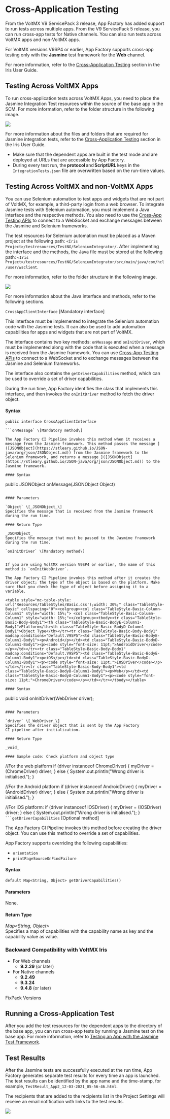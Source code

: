 ﻿ 

Cross-Application Testing
=========================

From the VoltMX V9 ServicePack 3 release, App Factory has added support to run tests across multiple apps. From the V9 ServicePack 5 release, you can run cross-app tests for Native channels. You can also run tests across VoltMX apps and non-VoltMX apps.

  
For VoltMX versions V9SP4 or earlier, App Factory supports cross-app testing only with the **Jasmine** test framework for the **Web** channel.

For more information, refer to the [Cross-Application Testing](https://docs.voltmx.com/voltmxlibrary/beta/qv/iris_user_guide/Default.md#TestAutomation.html#CrossAppTesting) section in the Iris User Guide.

Testing Across VoltMX Apps
---------------------------

To run cross-application tests across VoltMX Apps, you need to place the Jasmine Integration Test resources within the source of the base app in the SCM. For more information, refer to the folder structure in the following image.

![](Resources/Images/CrossAppTest_FolderStructure.png)

For more information about the files and folders that are required for Jasmine integration tests, refer to the [Cross-Application Testing](https://docs.voltmx.com/voltmxlibrary/beta/qv/iris_user_guide/Default.md#TestAutomation.html#CrossAppTesting) section in the Iris User Guide.

*   Make sure that the dependent apps are built in the test mode and are deployed at URLs that are accessible by App Factory.
*   During every test run, the **protocol** and **ScriptURL** keys in the `IntegrationTests.json` file are overwritten based on the run-time values.

Testing Across VoltMX and non-VoltMX Apps
-------------------------------------------

You can use Selenium automation to test apps and widgets that are not part of VoltMX, for example, a third-party login from a web browser. To integrate Jasmine tests with Selenium automation, you must implement a Java interface and the respective methods. You also need to use the [Cross-App Testing APIs](https://docs.voltmx.com/voltmxlibrary/iris/iris_api_dev_guide/Default.md#voltmx.automation_namespace.html#Cross) to connect to a WebSocket and exchange messages between the Jasmine and Selenium frameworks.

The test resources for Selenium automation must be placed as a Maven project at the following path: `<Iris Project>/testresources/TestNG/SeleniumIntegrator/`. After implementing the interface and the methods, the Java file must be stored at the following path: `<Iris Project>/testresources/TestNG/SeleniumIntegrator/src/main/java/com/hcl/user/wsclient`.

For more information, refer to the folder structure in the following image.

![](Resources/Images/CrossAppTesting_SeleniumIntegrator.png)

For more information about the Java interface and methods, refer to the following sections.

`CrossAppClientInterface` \[Mandatory interface\]

This interface must be implemented to integrate the Selenium automation code with the Jasmine tests. It can also be used to add automation capabilities for apps and widgets that are not part of VoltMX.

The interface contains two key methods: `onMessage` and `onInitDriver`, which must be implemented along with the code that is executed when a message is received from the Jasmine framework. You can use [Cross-App Testing APIs](https://docs.voltmx.com/voltmxlibrary/iris/iris_api_dev_guide/Default.md#voltmx.automation_namespace.html#Cross) to connect to a WebSocket and to exchange messages between the Jasmine and Selenium frameworks.

The interface also contains the `getDriverCapabilities` method, which can be used to override a set of driver capabilities.

During the run time, App Factory identifies the class that implements this interface, and then invokes the `onInitDriver` method to fetch the driver object.

#### Syntax

```
public interface CrossAppClientInterface
`
```onMessage` \[Mandatory method\]

The App Factory CI Pipeline invokes this method when it receives a message from the Jasmine framework. This method passes the message ]([JSONObject](https://stleary.github.io/JSON-java/org/json/JSONObject.md)) from the Jasmine framework to the Selenium framework, and returns a message ]([JSONObject](https://stleary.github.io/JSON-java/org/json/JSONObject.md)) to the Jasmine framework.

#### Syntax

```
public JSONObject onMessage(JSONObject Object)
```

#### Parameters

`Object` \[_JSONObject_\]  
Specifies the message that is received from the Jasmine framework during the run time.

#### Return Type

_JSONObject_  
Specifies the message that must be passed to the Jasmine framework during the run time.

`onInitDriver` \[Mandatory method\]

  
If you are using VoltMX version V9SP4 or earlier, the name of this method is `onInitWebDriver`.

The App Factory CI Pipeline invokes this method after it creates the driver object; the type of the object is based on the platform. Make sure that you check the type of object before assigning it to a variable.

<table style="mc-table-style: url('Resources/TableStyles/Basic.css');width: 30%;" class="TableStyle-Basic" cellspacing="0"><colgroup><col class="TableStyle-Basic-Column-Column1" style="width: 15%;"> <col class="TableStyle-Basic-Column-Column1" style="width: 15%;"></colgroup><tbody><tr class="TableStyle-Basic-Body-Body1"><th class="TableStyle-Basic-BodyE-Column1-Body1">Platform</th><th class="TableStyle-Basic-BodyD-Column1-Body1">Object Type</th></tr><tr class="TableStyle-Basic-Body-Body1" madcap:conditions="Default.V9SP5"><td class="TableStyle-Basic-BodyE-Column1-Body1"><p>Android</p></td><td class="TableStyle-Basic-BodyD-Column1-Body1"><p><code style="font-size: 11pt;">AndroidDriver</code></p></td></tr><tr class="TableStyle-Basic-Body-Body1" madcap:conditions="Default.V9SP5"><td class="TableStyle-Basic-BodyE-Column1-Body1"><p>iOS</p></td><td class="TableStyle-Basic-BodyD-Column1-Body1"><p><code style="font-size: 11pt;">IOSDriver</code></p></td></tr><tr class="TableStyle-Basic-Body-Body1"><td class="TableStyle-Basic-BodyB-Column1-Body1"><p>Web</p></td><td class="TableStyle-Basic-BodyA-Column1-Body1"><p><code style="font-size: 11pt;">ChromeDriver</code></p></td></tr></tbody></table>

#### Syntax

```
public void onInitDriver(WebDriver driver);
```

#### Parameters

`driver` \[_WebDriver_\]  
Specifies the driver object that is sent by the App Factory CI pipeline after initialization.

#### Return Type

_void_

#### Sample code: Check platform and object type

```
//For the web platform
if (driver instanceof ChromeDriver)
{
	myDriver = (ChromeDriver) driver;
}
else
{
	System.out.println("Wrong driver is initialised.");
}

//For the Android platform
if (driver instanceof AndroidDriver)
{
	myDriver = (AndroidDriver) driver;
}
else
{
	System.out.println("Wrong driver is initialised.");
}

//For iOS platform:
if (driver instanceof IOSDriver)
{
	myDriver = (IOSDriver) driver;
}
else
{
	System.out.println("Wrong driver is initialised.");
}
`
```getDriverCapabilities` \[Optional method\]

The App Factory CI Pipeline invokes this method before creating the driver object. You can use this method to override a set of capabilities.

App Factory supports overriding the following capabilities:

*   `orientation`
*   `printPageSourceOnFindFailure`

#### Syntax

```
default Map<String, Object> getDriverCapabilities()
```

#### Parameters

None.

#### Return Type

_Map<String, Object>_  
Specifies a map of capabilities with the capability name as key and the capability value as value.

### Backward Compatibility with VoltMX Iris

*   For Web channels
    *   **9.2.29** (or later)
*   For Native channels
    *   **9.2.49**
    *   **9.3.24**
    *   **9.4.8** (or later)

FixPack Versions

Running a Cross-Application Test
--------------------------------

After you add the test resources for the dependent apps to the directory of the base app, you can run cross-app tests by running a Jasmine test on the base app. For more information, refer to [Testing an App with the Jasmine Test Framework](TestingAnAppJasmine.md).

Test Results
------------

After the Jasmine tests are successfully executed at the run time, App Factory generates separate test results for every time an app is launched. The test results can be identified by the app name and the time-stamp, for example, `TestResult_App2_12-03-2021_05-56-46.html`.

The recipients that are added to the recipients list in the Project Settings will receive an email notification with links to the test results.

![](Resources/Images/CrossAppTest_Email.png)
